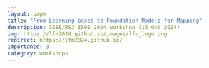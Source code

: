 ```yaml
---
layout: page
title: "From Learning-based to Foundation Models for Mapping"
description: IEEE/RSJ IROS 2024 workshop (15 Oct 2024)
img: https://lfm2024.github.io/images/lfm_logo.png
redirect: https://lfm2024.github.io/
importance: 3
category: workshops
---
```

